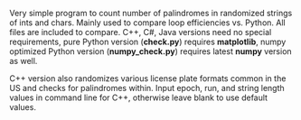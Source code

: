 Very simple program to count number of palindromes in randomized strings of ints and chars. Mainly used to compare loop efficiencies vs. Python. All files are included to compare. C++, C#, Java versions need no special requirements, pure Python version (**check.py**) requires **matplotlib**, numpy optimized Python version (**numpy_check.py**) requires latest **numpy** version as well.

C++ version also randomizes various license plate formats common in the US and checks for palindromes within. Input epoch, run, and string length values in command line for C++, otherwise leave blank to use default values. 